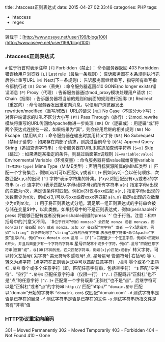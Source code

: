 title: .htaccess正则表达式
date: 2015-04-27 02:33:46
categories:  PHP
tags:
- htaccess
- regex
---

转载于：[http://www.oseye.net/user/199/blog/100](http://www.oseye.net/user/199/blog/100)
### .htaccess正则表达式

<!--more-->

`#` 位于行首时表示注释
`[F]` Forbidden（禁止）： 命令服务器返回 403 Forbidden错误给用户浏览器
`[L]` Last rule（最后一条规则）： 告诉服务器在本条规则执行完后停止重写URL
`[N]` Next(下一条规则)： 告诉服务器继续重写，指导所有重写指令都执行过
`[G]` Gone（丢失）: 命令服务器返回410 GONE(no longer exists)错误消息
`[P]` Proxy（代理）: 告诉服务器通过mod_proxy模块处理用户请求
`[C]` Chain（捆绑）: 告诉服务器将当前的规则和前面的规则进行捆绑
`[R]` Redirect（重定向）: 命令服务器发出重定向消息，以便用户浏览器发出rewritten/modified（重写/修改）URL的请求
`[NC]` No Case（不区分大小写）: 对客户端请求的URL不区分大小写
`[PT]` Pass Through（放行）: 让mod_rewrite模块将重写的URL传回给Apache做进一步处理
`[OR]` Or（逻辑或）: 用逻辑“或”将两个表达式连接在一起，如果结果为“真”，则会应用后继的相关规则
`[NE]` No Escape（禁用转义）: 命令服务器在输出时禁用转义字符
`[NS]` No Subrequest（禁用子请求）: 如果存在内部子请求，则跳过当前命令
`[QSA]` Append Query String（追加查询字符串）: 命令服务器在URL末尾追加查询字符串
`[S=x]` Skip（跳过）: 如果满足某指定的条件，则跳过后面第x调规则
`[E=variable:value]` Environmental Variable（环境变量）: 命令服务器将值value赋给变量variable
`[T=MIME-type]` Mime Type（MIME类型）: 声明目标资源所属的MIME类型
`[]` 匹配一个字符集合，例如[xyz]可以匹配x, y或者z
`[]+` 例如[xyz]+会以任何顺序、次数匹配x,y,z的出现
`[^]` 字符^表示字符集的补集。[^xyz]将匹配没有x,y或者z的字符串
`[a-z]` 连字符(-)表示匹配从字母a到字母z的所有字符串
`a{n}` 指定字母a出现的次数为n次，满足该条件时匹配。例如x{3}仅与xxx匹配
`a{n,}` 指定字母a出现的次数至少为n次，例如x{3,}可以与xxx或者xxxx等匹配
`a{n,m}` 指定a出现的次数至少为n到m次。
`()` 用于将正则表达式分组，满足第一组正则表达式的字符串会被存储在变量$1中，以此类推。如果括号中的不是正则表达式，例如(perishable)?press 将能够匹配有或者没有perishable前缀的press
`^` 位于行首。注意：和中括号中的[^]意义不同。
`$` 位于行末
`?` 例如 monzas? 会匹配 monza 或者 monzas，而 mon(za)? 会匹配 mon 或者 monza。又如 x? 会匹配“空字符” 或者 一个x
`!` 逻辑非。例如“!string” 将会匹配除了“string”以外的所有字符串
`.` 表示任意字符串
`-` 命令Apache“不要”重写URL，例如“xxx.domain.com.星号 – [F]”
`+` 匹配至少一个任意字符，例如G+匹配以G开头、并且后面至少有一个字符的字符串
` 星号` 匹配零个或多个字符，例如“.星号”匹配任意字符串
`|` 逻辑“或”，与[OR]不同的是，它只匹配字符串，例如(x|y)匹配x或者y
`\` 转义字符。可以转义左括号( 尖字符^ 美元符号$ 感叹号! 点. 星号星号 管道符号| 右括号) 等
`\.` 转义为点字符（点字符在正则表达式中可以匹配任意字符）
`/星号` 零个或多个正斜杠
`.星号` 零个或多个任意字符（即，匹配任意字符串，包括空字符）
`^$` 匹配“空字符”、“空行”
`^.星号$` 匹配任意字符串（仅限一行）
`[^/.]` 匹配既非“正斜杠”也不是“点”的任意字符
`[^/.]+` 匹配第一个字符既非“正斜杠”也不是“点”，后继字符可以是“正斜杠”或者“点”的字符串
`http://` 匹配“http://”
`^domain.星号` 匹配以“domain”开始的字符串
`^domain\.com$` 仅匹配“domain.com”
`-d` 测试字符串是否是已存在的目录
`-f` 测试字符串是否是已存在的文件
`-s` 测试字符串所指文件是否有“非零”值

### HTTP协议重定向编码
301 – Moved Permanently
302 – Moved Temporarily
403 – Forbidden
404 – Not Found
410 – Gone